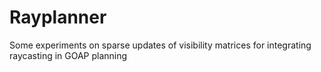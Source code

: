 # Rayplanner
Some experiments on sparse updates of visibility matrices for integrating raycasting in GOAP planning
